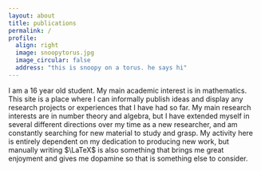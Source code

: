 ```yaml
---
layout: about
title: publications
permalink: /
profile:
  align: right
  image: snoopytorus.jpg
  image_circular: false 
  address: "this is snoopy on a torus. he says hi"
---
```


I am a 16 year old student. My main academic interest is in mathematics. This site is a place where I can informally publish ideas and display any research projects or experiences that I have had so far. My main research interests are in number theory and algebra, but I have extended myself in several different directions over my time as a new researcher, and am constantly searching for new material to study and grasp. My activity here is entirely dependent on my dedication to producing new work, but manually writing $\LaTeX$ is also something that brings me great enjoyment and gives me dopamine so that is something else to consider.
